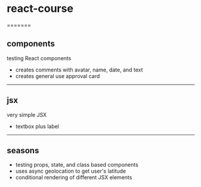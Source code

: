 # react-course
=======
## components 
testing React components

* creates comments with avatar, name, date, and text  
* creates general use approval card 

---

## jsx
very simple JSX 

* textbox plus label

----

## seasons
* testing props, state, and class based components
* uses async geolocation to get user's latitude
* conditional rendering of different JSX elements 
